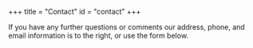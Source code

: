 +++
title = "Contact"
id = "contact"
+++

If you have any further questions or comments our address, phone, and email information is to the right, or use the form below. 
